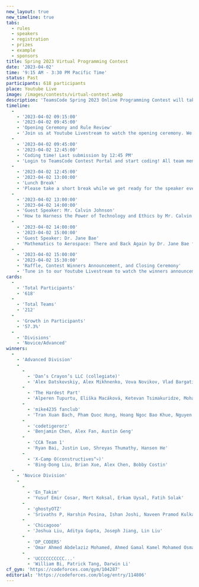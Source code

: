 ```yaml
---
new_layout: true
new_timeline: true
tabs:
  - rules
  - speakers
  - registration
  - prizes
  - example
  - sponsors
title: Spring 2023 Virtual Programming Contest
date: '2023-04-02'
time: '9:15 AM - 3:30 PM Pacific Time'
status: Past
participants: 618 participants
place: Youtube Live
image: /images/contests/virtual-contest.webp
description: 'TeamsCode Spring 2023 Online Programming Contest will take place on Sunday, April 2nd, from 9:15 AM to 3:30 PM (Pacific Time) through a Youtube livestream! Computer science students are welcomed to join this competitive programming experience! Teams of up to 4 students will spend 3 hours solving interesting algorithmic problems. There will be two divisions: Novice and Advanced. Thousands of dollars worth of prizes will be given out, including placement awards, raffle prizes, and more! Only pre-college participants are eligible for prizes.'
timeline:
  -
    - '2023-04-02 09:15:00'
    - '2023-04-02 09:45:00'
    - 'Opening Ceremony and Rule Review'
    - 'Join us at Youtube Livestream to watch the opening ceremony. We will also be going over the rules of the contest.'
  -
    - '2023-04-02 09:45:00'
    - '2023-04-02 12:45:00'
    - 'Coding time! Last submission by 12:45 PM'
    - 'Login to TeamsCode Contest Portal and start coding! All team members can submit solutions and get instant feedbacks until 12:45 PM.'
  -
    - '2023-04-02 12:45:00'
    - '2023-04-02 13:00:00'
    - 'Lunch Break'
    - 'Please take a short break while we get ready for the speaker events. If you need, feel free to eat lunch while listening to the speakers.'
  -
    - '2023-04-02 13:00:00'
    - '2023-04-02 14:00:00'
    - 'Guest Speaker: Mr. Calvin Johnson'
    - 'How to Harness the Power of Technology and Ethics by Mr. Calvin Johnson.'
  -
    - '2023-04-02 14:00:00'
    - '2023-04-02 15:00:00'
    - 'Guest Speaker: Dr. Jane Bae'
    - 'Mathematics to Aerospace: There and Back Again by Dr. Jane Bae from Caltech.'
  -
    - '2023-04-02 15:00:00'
    - '2023-04-02 15:30:00'
    - 'Raffle, Contest Winners Announcement, and Closing Ceremony'
    - 'Tune in to our Youtube Livestream to watch the winners announcement, raffle, and our final closing ceremony.'
cards:
  -
    - 'Total Participants'
    - '618'
  -
    - 'Total Teams'
    - '212'
  -
    - 'Growth in Participants'
    - '57.3%'
  -
    - 'Divisions'
    - 'Novice/Advanced'
winners:
  -
    - 'Advanced Division'
    -
      -
        - 'Dan’s Crayon’s LLC (collegiate)'
        - 'Alex Datskovskiy, Alex Mikhnenko, Vova Novikov, Vlad Bargatin'
      -
        - 'The Hardest Part'
        - 'Alperen Tupurtu, Eliška Macáková, Ketevan Tsimakuridze, Mohamed Bakry'
      -
        - 'mike4235 fanclub'
        - 'Tran Xuan Bach, Pham Quoc Hung, Hoang Ngoc Bao Khue, Nguyen Quang Minh'
      -
        - 'codetigerorz'
        - 'Benjamin Chen, Alex Fan, Austin Geng'
      -
        - 'CCA Team 1'
        - 'Ryan Bai, Justin Luo, Shreyas Thumathy, Hansen He'
      -
        - 'X-Camp O(constructives^💀)'
        - 'Bing-Dong Liu, Brian Xue, Alex Chen, Bobby Costin'
  -
    - 'Novice Division'
    -
      -
        - 'En_Takim'
        - 'Yusuf Emir Cosar, Mert Koksal, Erkam Uysal, Fatih Solak'
      -
        - 'ghostyOTZ'
        - 'Srivaths P, Harshin Posina, Ishan Joshi, Naveen Pramod Kulkarni'
      -
        - 'Chicagooo'
        - 'Joshua Liu, Aditya Gupta, Joseph Jiang, Lin Liu'
      -
        - 'DP_CODERS'
        - 'Omar Ahmed Abdelaziz Mohamed, Ahmed Gamal Kamel Mohamed Osman'
      -
        - 'UCCCCCCCCCC...'
        - 'William Bi, Patrick Tang, Darwin Li'
cf_gym: 'https://codeforces.com/gym/104287'
editorial: 'https://codeforces.com/blog/entry/114806'
---
```

